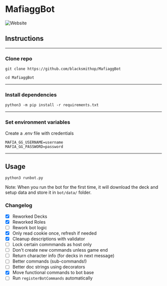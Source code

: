 # MafiaggBot

![Website](https://img.shields.io/website?label=Docs&style=for-the-badge&up_color=%E2%9D%8C&up_message=%E2%9C%85&url=https%3A%2F%2Fblacksmithop.github.io%2FMafiaggBot%2F)

## Instructions

---

### Clone repo

```shell
git clone https://github.com/blacksmithop/MafiaggBot

cd MafiaggBot
```

---

### Install dependencies

```shell
python3 -m pip install -r requirements.txt
```

---

### Set environment variables

Create a .env file with credentials

```
MAFIA_GG_USERNAME=username
MAFIA_GG_PASSWORD=password
```

---

## Usage

```shell
python3 runbot.py
```

Note: When you run the bot for the first time,
it will download the deck and setup data
and store it in `bot/data/` folder.

### Changelog

- [x] Reworked Decks
- [x] Reworked Roles
- [ ] Rework bot logic
- [x] Only read cookie once, refresh if needed
- [x] Cleanup descriptions with validator
- [ ] Lock certain commmands as host only
- [ ] Don't create new commands unless game end
- [ ] Return character info (for decks in next message)
- [ ] Better commands (sub-commands!)
- [ ] Better doc strings using decorators
- [x] Move functional commands to bot base
- [ ] Run `registerBotCommands` automatically